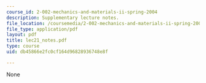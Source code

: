 ```yaml
---
course_id: 2-002-mechanics-and-materials-ii-spring-2004
description: Supplementary lecture notes.
file_location: /coursemedia/2-002-mechanics-and-materials-ii-spring-2004/db45866e2fc0cf164d96828936748e8f_lec21_notes.pdf
file_type: application/pdf
layout: pdf
title: lec21_notes.pdf
type: course
uid: db45866e2fc0cf164d96828936748e8f

---
```

None